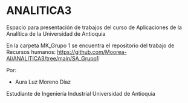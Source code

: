 # ANALITICA3

Espacio para presentación de trabajos del curso de Aplicaciones de la Analítica de la Universidad de Antioquia

En la carpeta MK_Grupo 1 se encuentra el repositorio del trabajo de Recursos humanos: https://github.com/Moorea-AI/ANALITICA3/tree/main/SA_Grupo1

Por:
- Aura Luz Moreno Díaz <br>

Estudiante de Ingeniería Industrial
Universidad de Antioquia